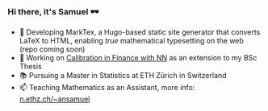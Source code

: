 ### Hi there, it's Samuel 🕶️

- 📝 Developing MarkTex, a Hugo-based static site generator that converts LaTeX to HTML, enabling *true* mathematical typesetting on the web (repo coming soon)
- 🔭 Working on [Calibration in Finance with NN](https://www.overleaf.com/read/ftmnfwhphcnd#4cffdd) as an extension to my BSc Thesis
- 📚 Pursuing a Master in Statistics at ETH Zürich in Switzerland
- 📫 Teaching Mathematics as an Assistant, more info: [n.ethz.ch/~ansamuel](https://n.ethz.ch/~ansamuel)

<!--
**ansamuel/ansamuel** is a ✨ _special_ ✨ repository because its `README.md` (this file) appears on your GitHub profile.

Here are some ideas to get you started:

 ...
- 🌱 I’m currently learning ...
- 👯 I’m looking to collaborate on ...
- 🤔 I’m looking for help with ...
- 💬 Ask me about ...
- 📫 How to reach me: ...
- 😄 Pronouns: ...
- ⚡ Fun fact: ...
-->
